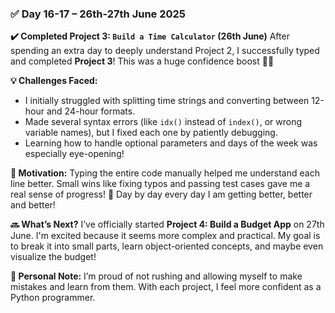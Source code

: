 
### ✅ Day 16-17 – 26th-27th June 2025

**✔️ Completed Project 3: `Build a Time Calculator` (26th June)**
After spending an extra day to deeply understand Project 2, I successfully typed and completed **Project 3**! This was a huge confidence boost 💪🎉

**💡 Challenges Faced:**

* I initially struggled with splitting time strings and converting between 12-hour and 24-hour formats.
* Made several syntax errors (like `idx()` instead of `index()`, or wrong variable names), but I fixed each one by patiently debugging.
* Learning how to handle optional parameters and days of the week was especially eye-opening!

**💬 Motivation:**
Typing the entire code manually helped me understand each line better. Small wins like fixing typos and passing test cases gave me a real sense of progress! 🚀
Day by day every day I am getting better, better and better!

**🔜 What’s Next?**
I’ve officially started **Project 4: Build a Budget App** on 27th June. I'm excited because it seems more complex and practical.
My goal is to break it into small parts, learn object-oriented concepts, and maybe even visualize the budget!

**🌟 Personal Note:**
I’m proud of not rushing and allowing myself to make mistakes and learn from them. With each project, I feel more confident as a Python programmer.

